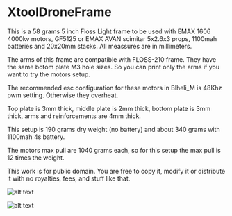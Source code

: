 # XtoolDroneFrame
This is a 58 grams 5 inch Floss Light frame to be used with EMAX 1606 4000kv motors, GF5125 or EMAX AVAN scimitar 5x2.6x3 props, 1100mah batteries and 20x20mm stacks. All meassures are in millimeters.

The arms of this frame are compatible with FLOSS-210 frame. They have the same botom plate M3 hole sizes. So you can print only the arms if you want to try the motors setup.

The recommended esc configuration for these motors in Blheli_M is 48Khz pwm setting. Otherwise they overheat.

Top plate is 3mm thick, middle plate is 2mm thick, bottom plate is 3mm thick, arms and reinforcements are 4mm thick.

This setup is 190 grams dry weight (no battery) and about 340 grams with 1100mah 4s battery.

The motors max pull are 1040 grams each, so for this setup the max pull is 12 times the weight.

This work is for public domain. You are free to copy it, modify it or distribute it with no royalties, fees, and stuff like that.

![alt text](https://github.com/iso9660/FoxDroneFrame/blob/master/FoxV4.PNG?raw=true)

![alt text](https://github.com/iso9660/XtoolDroneFramem/blob/master/XtoolV1.PNG?raw=true)
